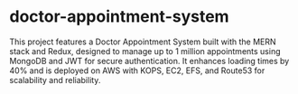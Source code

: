 # doctor-appointment-system
This project features a Doctor Appointment System built with the MERN stack and Redux, designed to manage up to 1 million appointments using MongoDB and JWT for secure authentication. It enhances loading times by 40% and is deployed on AWS with KOPS, EC2, EFS, and Route53 for scalability and reliability.
